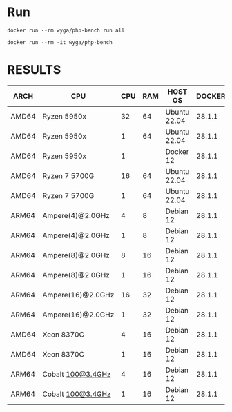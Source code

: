 # Run
```
docker run --rm wyga/php-bench run all
```

```
docker run --rm -it wyga/php-bench
```

# RESULTS

| ARCH  | CPU               | CPU | RAM | HOST OS      | DOCKER | PRICE    | PROVIDER   | SKU      | RESULT |
|-------|-------------------|-----|-----|--------------|--------|----------|------------|----------|--------|
| AMD64 | Ryzen 5950x       | 32  | 64  | Ubuntu 22.04 | 28.1.1 | -        | bare metal |          | 47.46  |
| AMD64 | Ryzen 5950x       | 1   | 64  | Ubuntu 22.04 | 28.1.1 | -        | bare metal |          | 399.59 |
| AMD64 | Ryzen 5950x       | 1   |     | Docker 12    | 28.1.1 | -        | vm         | KVM      |        |
| AMD64 | Ryzen 7 5700G     | 16  | 64  | Ubuntu 22.04 | 28.1.1 | -        | bare metal |          | 86.43  |
| AMD64 | Ryzen 7 5700G     | 1   | 64  | Ubuntu 22.04 | 28.1.1 | -        | bare metal |          | 457.01 |
| ARM64 | Ampere(4)@2.0GHz  | 4   | 8   | Debian 12    | 28.1.1 | 7.37 €   | HETZNER    | CAX21    | 337.33 |
| ARM64 | Ampere(4)@2.0GHz  | 1   | 8   | Debian 12    | 28.1.1 | 7.37 €   | HETZNER    | CAX21    | 971.74 |
| ARM64 | Ampere(8)@2.0GHz  | 8   | 16  | Debian 12    | 28.1.1 | 14.75 €  | HETZNER    | CAX31    | 259.39 |
| ARM64 | Ampere(8)@2.0GHz  | 1   | 16  | Debian 12    | 28.1.1 | 14.75 €  | HETZNER    | CAX31    |        |
| ARM64 | Ampere(16)@2.0GHz | 16  | 32  | Debian 12    | 28.1.1 | 29.51 €  | HETZNER    | CAX41    | 196.44 |
| ARM64 | Ampere(16)@2.0GHz | 1   | 32  | Debian 12    | 28.1.1 | 29.51 €  | HETZNER    | CAX41    |        |
| AMD64 | Xeon 8370C        | 4   | 16  | Debian 12    | 28.1.1 | 131.20 € | AZURE      | B4sv2    | 228.67 |
| AMD64 | Xeon 8370C        | 1   | 16  | Debian 12    | 28.1.1 | 131.20 € | AZURE      | B4sv2    | 521.51 |
| ARM64 | Cobalt 100@3.4GHz | 4   | 16  | Debian 12    | 28.1.1 | 146.91 € | AZURE      | D4pds_v6 | 236.69 |
| ARM64 | Cobalt 100@3.4GHz | 1   | 16  | Debian 12    | 28.1.1 | 146.91 € | AZURE      | D4pds_v6 | 668.40 |
